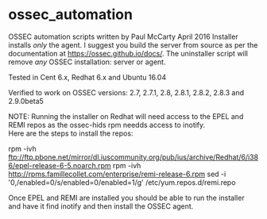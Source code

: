 # ossec_automation

OSSEC automation scripts written by Paul McCarty April 2016
Installer installs *only* the agent.  I suggest you build the server from source as per the documentation at https://ossec.github.io/docs/.  The uninstaller script will remove *any* OSSEC installation:  server or agent.

Tested in Cent 6.x, Redhat 6.x and Ubuntu 16.04

Verified to work on OSSEC versions:
2.7, 2.7.1, 2.8, 2.8.1, 2.8.2, 2.8.3 and 2.9.0beta5

NOTE: Running the installer on Redhat will need access to the EPEL and REMI repos as the ossec-hids rpm needds access to inotify.  
Here are the steps to install the repos:

rpm -ivh ftp://ftp.pbone.net/mirror/dl.iuscommunity.org/pub/ius/archive/Redhat/6/i386/epel-release-6-5.noarch.rpm
rpm -ivh http://rpms.famillecollet.com/enterprise/remi-release-6.rpm
sed -i '0,/enabled=0/s/enabled=0/enabled=1/g' /etc/yum.repos.d/remi.repo

Once EPEL and REMI are installed you should be able to run the installer and have it find inotify and then install the OSSEC agent.

